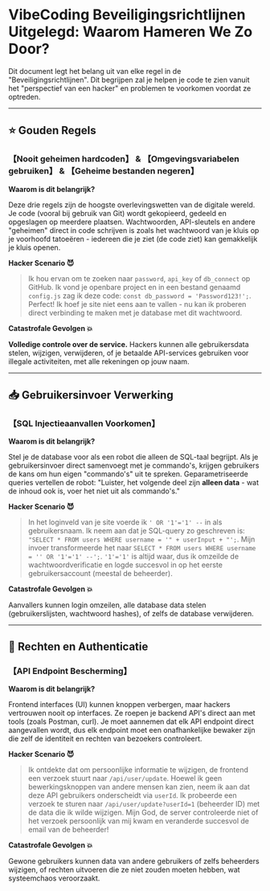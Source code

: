 # VibeCoding Beveiligingsrichtlijnen Uitgelegd: Waarom Hameren We Zo Door?

Dit document legt het belang uit van elke regel in de "Beveiligingsrichtlijnen". Dit begrijpen zal je helpen je code te zien vanuit het "perspectief van een hacker" en problemen te voorkomen voordat ze optreden.

---

## ⭐ Gouden Regels

### 【Nooit geheimen hardcoden】 & 【Omgevingsvariabelen gebruiken】 & 【Geheime bestanden negeren】

**Waarom is dit belangrijk?**

Deze drie regels zijn de hoogste overlevingswetten van de digitale wereld. Je code (vooral bij gebruik van Git) wordt gekopieerd, gedeeld en opgeslagen op meerdere plaatsen. Wachtwoorden, API-sleutels en andere "geheimen" direct in code schrijven is zoals het wachtwoord van je kluis op je voorhoofd tatoeëren - iedereen die je ziet (de code ziet) kan gemakkelijk je kluis openen.

**Hacker Scenario 😈**
> Ik hou ervan om te zoeken naar `password`, `api_key` of `db_connect` op GitHub. Ik vond je openbare project en in een bestand genaamd `config.js` zag ik deze code: `const db_password = 'Password123!';`. Perfect! Ik hoef je site niet eens aan te vallen - nu kan ik proberen direct verbinding te maken met je database met dit wachtwoord.

**Catastrofale Gevolgen 💥**

**Volledige controle over de service.** Hackers kunnen alle gebruikersdata stelen, wijzigen, verwijderen, of je betaalde API-services gebruiken voor illegale activiteiten, met alle rekeningen op jouw naam.

---

## 📥 Gebruikersinvoer Verwerking

### 【SQL Injectieaanvallen Voorkomen】

**Waarom is dit belangrijk?**

Stel je de database voor als een robot die alleen de SQL-taal begrijpt. Als je gebruikersinvoer direct samenvoegt met je commando's, krijgen gebruikers de kans om hun eigen "commando's" uit te spreken. Geparametriseerde queries vertellen de robot: "Luister, het volgende deel zijn **alleen data** - wat de inhoud ook is, voer het niet uit als commando's."

**Hacker Scenario 😈**
> In het loginveld van je site voerde ik `' OR '1'='1' --` in als gebruikersnaam. Ik neem aan dat je SQL-query zo geschreven is: `"SELECT * FROM users WHERE username = '" + userInput + "';`. Mijn invoer transformeerde het naar `SELECT * FROM users WHERE username = '' OR '1'='1' --';`. `'1'='1'` is altijd waar, dus ik omzeilde de wachtwoordverificatie en logde succesvol in op het eerste gebruikersaccount (meestal de beheerder).

**Catastrofale Gevolgen 💥**

Aanvallers kunnen login omzeilen, alle database data stelen (gebruikerslijsten, wachtwoord hashes), of zelfs de database verwijderen.

---

## 🔐 Rechten en Authenticatie

### 【API Endpoint Bescherming】

**Waarom is dit belangrijk?**

Frontend interfaces (UI) kunnen knoppen verbergen, maar hackers vertrouwen nooit op interfaces. Ze roepen je backend API's direct aan met tools (zoals Postman, curl). Je moet aannemen dat elk API endpoint direct aangevallen wordt, dus elk endpoint moet een onafhankelijke bewaker zijn die zelf de identiteit en rechten van bezoekers controleert.

**Hacker Scenario 😈**
> Ik ontdekte dat om persoonlijke informatie te wijzigen, de frontend een verzoek stuurt naar `/api/user/update`. Hoewel ik geen bewerkingsknoppen van andere mensen kan zien, neem ik aan dat deze API gebruikers onderscheidt via `userId`. Ik probeerde een verzoek te sturen naar `/api/user/update?userId=1` (beheerder ID) met de data die ik wilde wijzigen. Mijn God, de server controleerde niet of het verzoek persoonlijk van mij kwam en veranderde succesvol de email van de beheerder!

**Catastrofale Gevolgen 💥**

Gewone gebruikers kunnen data van andere gebruikers of zelfs beheerders wijzigen, of rechten uitvoeren die ze niet zouden moeten hebben, wat systeemchaos veroorzaakt.